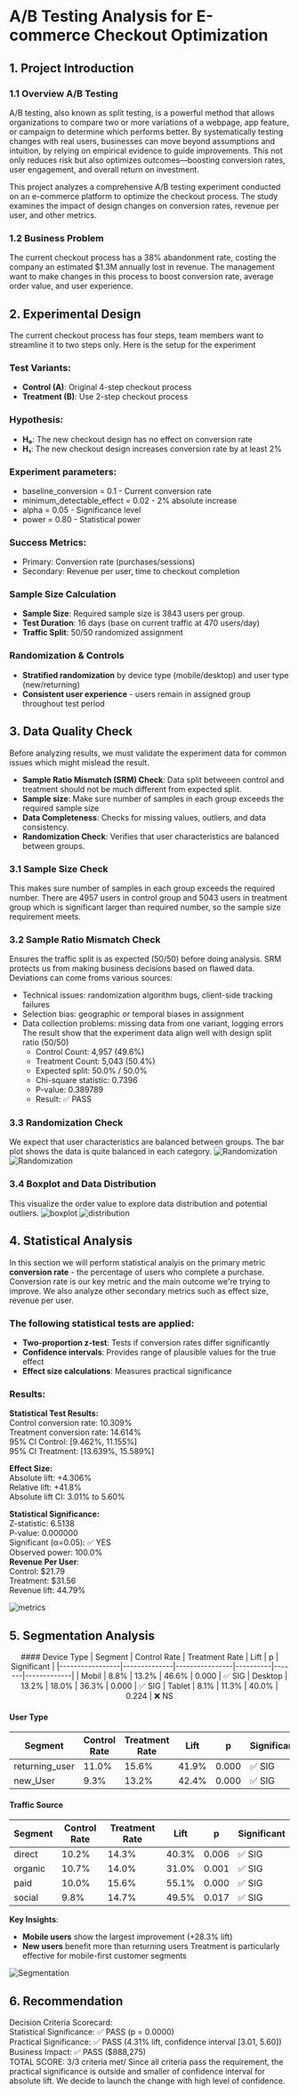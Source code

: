 # A/B Testing Analysis for E-commerce Checkout Optimization

## 1. Project Introduction
### 1.1 Overview A/B Testing
A/B testing, also known as split testing, is a powerful method that allows organizations to compare two or more variations of a webpage, app feature, or campaign to determine which performs better. By systematically testing changes with real users, businesses can move beyond assumptions and intuition, by relying on empirical evidence to guide improvements. This not only reduces risk but also optimizes outcomes—boosting conversion rates, user engagement, and overall return on investment. 

This project analyzes a comprehensive A/B testing experiment conducted on an e-commerce platform to optimize the checkout process. The study examines the impact of design changes on conversion rates, revenue per user, and other metrics.

### 1.2 Business Problem

The current checkout process has a 38% abandonment rate, costing the company an estimated $1.3M annually lost in revenue. The management want to make changes in this process to boost conversion rate, average order value, and user experience.


## 2. Experimental Design
The current checkout process has four steps, team members want to streamline it to two steps only. Here is the setup for the experiment
### Test Variants:
- **Control (A)**: Original 4-step checkout process
- **Treatment (B)**: Use 2-step checkout process
### Hypothesis:
- **H₀**: The new checkout design has no effect on conversion rate  
- **H₁**: The new checkout design increases conversion rate by at least 2%
### Experiment parameters:
- baseline_conversion = 0.1 -  Current conversion rate 
- minimum_detectable_effect = 0.02  - 2% absolute increase 
- alpha = 0.05  - Significance level 
- power = 0.80  - Statistical power

### **Success Metrics**:
- Primary: Conversion rate (purchases/sessions)
- Secondary: Revenue per user, time to checkout completion

### Sample Size Calculation

- **Sample Size**: Required sample size is 3843 users per group.
- **Test Duration**: 16 days  (base on current traffic at 470 users/day)
- **Traffic Split**: 50/50 randomized assignment

### Randomization & Controls
- **Stratified randomization** by device type (mobile/desktop) and user type (new/returning)
- **Consistent user experience** - users remain in assigned group throughout test period

## 3. Data Quality Check
Before analyzing results, we must validate the experiment data for common issues which might mislead the result.
- **Sample Ratio Mismatch (SRM) Check**: Data split betweeen control and treatment should not be much different from expected split.
- **Sample size**: Make sure number of samples in each group exceeds the required sample size
- **Data Completeness**: Checks for missing values, outliers, and data consistency.
- **Randomization Check**: Verifies that user characteristics are balanced between groups.

### 3.1 Sample Size Check
This makes sure number of samples in each group exceeds the required number. There are 4957 users in control group and 5043 users in treatment group which is significant larger than required number, so the sample size requirement meets.

### 3.2  Sample Ratio Mismatch Check
Ensures the traffic split is as expected (50/50) before doing analysis. SRM protects us from making business decisions based on flawed data. Deviations can come froms various sources:
- Technical issues: randomization algorithm bugs, client-side tracking failures
- Selection bias: geographic or temporal biases in assignment
- Data collection problems: missing data from one variant, logging errors <br>
The result show that the experiment data align well with design split ratio (50/50) <br>
  * Control Count: 4,957 (49.6%) <br>
  * Treatment Count: 5,043 (50.4%)<br>
  * Expected split: 50.0% / 50.0%<br>
  * Chi-square statistic: 0.7396<br>
  * P-value: 0.389789 <br>
  * Result: ✅ PASS

### 3.3 Randomization Check
We expect that user characteristics are balanced between groups. The bar plot shows the data is quite balanced in each category.
![Randomization](https://github.com/KEVIN-VN642/A_B-Testing/blob/main/images/Randomization_Check.png)
![Randomization](https://github.com/KEVIN-VN642/A_B-Testing/blob/main/images/Randomization_Check1.png)

### 3.4 Boxplot and Data Distribution
This visualize the order value to explore data distribution and potential outliers.
![boxplot](https://github.com/KEVIN-VN642/A_B-Testing/blob/main/images/boxplot.png)
![distribution](https://github.com/KEVIN-VN642/A_B-Testing/blob/main/images/distribution.png)

## 4. Statistical Analysis

In this section we will perform statistical analyis on the primary metric **conversion rate** - the percentage of users who complete a purchase. Conversion rate is our key metric and the main outcome we're trying to improve. We also analyze other secondary metrics such as effect size, revenue per user. 

### The following statistical tests are applied:
- **Two-proportion z-test**: Tests if conversion rates differ significantly
- **Confidence intervals**: Provides range of plausible values for the true effect
- **Effect size calculations**: Measures practical significance<br>
### Results: <br>

**Statistical Test Results:** <br>
   Control conversion rate:    10.309% <br>
   Treatment conversion rate:  14.614% <br>
   95% CI Control:             [9.462%, 11.155%] <br>
   95% CI Treatment:           [13.639%, 15.589%] <br>

**Effect Size:** <br>
   Absolute lift:              +4.306% <br>
   Relative lift:              +41.8% <br>
   Absolute lift CI:           3.01% to 5.60%
   
**Statistical Significance:** <br>
   Z-statistic:                6.5138 <br>
   P-value:                    0.000000 <br>
   Significant (α=0.05):       ✅ YES <br>
   Observed power:             100.0% <br>
**Revenue Per User**: <br>
   Control:                    $21.79 <br>
   Treatment:                  $31.56 <br>
   Revenue lift:               44.79% <br>

![metrics](https://github.com/KEVIN-VN642/A_B-Testing/blob/main/images/key_metrics.png)

## 5. Segmentation Analysis
<p align = "center">
#### Device Type
| Segment         | Control Rate | Treatment Rate |   Lift   |   p   | Significant |
|-----------------|--------------|----------------|----------|-------|-------------|
|      Mobil      |    8.8%      |    13.2%       |  46.6%   | 0.000 |   ✅ SIG    
|     Desktop     |    13.2%     |    18.0%       |  36.3%   | 0.000 |   ✅ SIG
|      Tablet     |    8.1%      |    11.3%       |  40.0%   | 0.224 |   ❌ NS

</p>

#### User Type
|    Segment      | Control Rate | Treatment Rate |   Lift   |   p   | Significant |
|-----------------|--------------|----------------|----------|-------|-------------|
| returning_user  |    11.0%     |    15.6%       |  41.9%   | 0.000 |   ✅ SIG    
| new_User        |    9.3%      |    13.2%       |  42.4%   | 0.000 |   ✅ SIG

#### Traffic Source
|    Segment      | Control Rate | Treatment Rate |   Lift   |   p   | Significant |
|-----------------|--------------|----------------|----------|-------|-------------|
|direct       | 10.2% | 14.3% | 40.3% | 0.006 | ✅ SIG
|organic      | 10.7% | 14.0% | 31.0% | 0.001 | ✅ SIG
|paid         | 10.0% | 15.6% | 55.1% | 0.000 | ✅ SIG
|social       | 9.8% | 14.7% | 49.5% | 0.017 | ✅ SIG

**Key Insights**:
- **Mobile users** show the largest improvement (+28.3% lift)
- **New users** benefit more than returning users
Treatment is particularly effective for mobile-first customer segments

![Segmentation](https://github.com/KEVIN-VN642/A_B-Testing/blob/main/images/segmentation.png)

## 6. Recommendation
Decision Criteria Scorecard:<br>
   Statistical Significance:  ✅ PASS     (p = 0.0000)<br>
   Practical Significance:    ✅ PASS     (4.31% lift, confidence interval [3.01, 5.60])<br>
   Business Impact:           ✅ PASS     ($888,275)<br>
TOTAL SCORE: 3/3 criteria met/
Since all criteria pass the requirement, the practical significance is outside and smaller of confidence interval for absolute lift. We decide to launch the change with high level of confidence.

